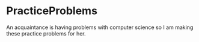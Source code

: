 # PracticeProblems
An acquaintance is having problems with computer science so I am making these practice problems for her.
